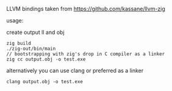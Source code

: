 LLVM bindings taken from https://github.com/kassane/llvm-zig

usage:

create output ll and obj

```
zig build
./zig-out/bin/main
// bootstrapping with zig's drop in C compiler as a linker
zig cc output.obj -o test.exe
```

alternatively you can use clang or preferred as a linker

```
clang output.obj -o test.exe
```
